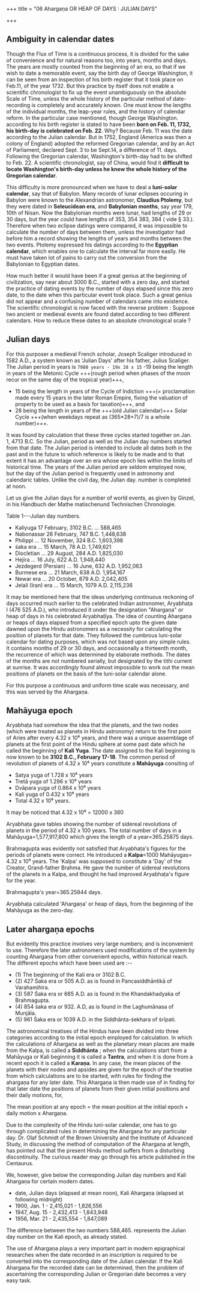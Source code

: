 +++
title = "06 Ahargaṇa OR HEAP OF DAYS : JULIAN DAYS"

+++

## Ambiguity in calendar dates

Though the Flux of Time is a continuous process, it is divided for the sake of convenience and for natural reasons too, into years, months and days. The years are mostly counted from the beginning of an era, so that if we wish to date a memorable event, say the birth day of George Washington, it can be seen from an inspection of his birth register that it took place on Feb.11, of the year 1732. But this practice by itself does not enable a scientific chronologist to fix up the event unambiguously on the absolute Scale of Time, unless the whole history of the particular method of date-recording is completely and accurately known. One must know the lengths of the individual months, the leap-year rules, and the history of calendar reform. In the particular case mentioned, though George Washington. according to his birth register is stated to have been **born on Feb. 11, 1732, his birth-day is celebrated on Feb. 22**. Why? Because Feb. 11 was the date according to the Julian calendar. But in 1752, England (America was then a colony of England) adopted the reformed Gregorian calendar, and by an Act of Parliament, declared Sept. 3 to be Sept.14, a difference of 11. days. Following the Gregorian calendar, Washington's birth-day had to be shifted to Feb. 22. A scientific chronologist, say of China, would find it **difficult to locate Washington's birth-day unless he knew the whole history of the Gregorian calendar**. 

This difficulty is more pronounced when we have to deal a **luni-solar calendar**, say that of Babylon. Many records of lunar eclipses occuring in Babylon were known to the Alexandrian astronomer, **Claudius Ptolemy**, but they were dated in **Seleucidean era**, and **Babylonian months**, say year 179, 10th of Nisan. Now the Babylonian months were lunar, had lengths of 29 or 30 days, but the year could have lengths of 353, 354 383, 384 ( vide § 33.). Therefore when two eclipse datings were compared, it was impossible to calculate the number of days between them, unless the investigator had before him a record showing the lengths of years and months between the two events. Ptolemy expressed his datings according to the **Egyptian calendar**, which enables one to calculate the interval far more easily. He must have taken lot of pains to carry out the conversion from the Babylonian to Egyptian dates. 

How much better it would have been if a great genius at the beginning of civilization, say near about 3000 B.C., started with a zero day, and started the practice of dating events by the number of days elapsed since this zero date, to the date when this particular event took place. Such a great genius did not appear and a confusing number of calendars came into existence. The scientific chronologist is now faced with the reverse problem : Suppose two ancient or medieval events are found dated according to two different calendars. How to reduce these dates to an absolute chronological scale ? 

## Julian days

For this purposer a medieval French scholar, Joseph Scaliger introduced in 1582 A.D., a system known as 'Julian Days' after his father, Julius Scaliger. The Julian period in years is `7980 years - 19x 28 x 15` 
-19 being the length in years of the Metonic Cycle +++(rough period when phases of the moon recur on the same day of the tropical year)+++, 

- 15 being the length in years of the Cycle of Indiction +++(= proclamation made every 15 years in the later Roman Empire, fixing the valuation of property to be used as a basis for taxation)+++, and 
- 28 being the length in years of the +++(old Julian calendar)+++ Solar Cycle +++(when weekdays repeat as (365*28+7)/7 is a whole number)+++. 

It was found by calculation that these three cycles started together on Jan. 1, 4713 B.C. So the Julian, period as well as the Julian day numbers started from that date. The Julian period is intended to include all dates both in the past and in the future to which reference is likely to be made and to that extent it has an advantage over an era whose epoch lies within the limits of historical time. The years of the Julian period are seldom employed now, but the day of the Julian period is frequently used in astronomy and calendaric tables. Unlike the civil day, the Julian day. number is completed at noon. 

Let us give the Julian days for a number of world events, as given by Ginzel, in his Handbuch der Mathe matischenund Technischen Chronologie. 

Table 1---Julian day numbers.  

- Kaliyuga 17 February, 3102 B.C. ... 588,465 
- Nabonassar 26 February, 747 B.C. 1,448,638 
- Philippi ... 12 November, 324 B.C. 1,603,398 
- śaka era ... 15 March, 78 A.D. 1,749,621 
- Diocletian ... 29 August, 284 A.D. 1,825,030 
- Hejira ... 16 July, 622 A.D. 1,948,440 
- Jezdegerd (Persian) ... 16 June, 632 A.D. 1,952,063 
- Burmese era ... 21 March, 638 A.D. 1,954,167 
- Newar era ... 20 October, 879 A.D. 2,042,405 
- Jelali (Iran) era ... 15 March, 1079 A.D. 2,115,236  

It may be mentioned here that the ideas underlying continuous reckoning of days occurred much earlier to the celebrated Indian astronomer, Aryabhaṭa I (476 525 A.D.), who introduced it under the designation "Ahargaṇa" or heap of days in his celebrated Aryabhaṭīya. The idea of counting Ahargaṇa or heaps of days elapsed from a specified epoch upto the given date dawned upon the Hindu astronomers as a necessity for calculating the position of planets for that date. They followed the cumbrous luni-solar calendar for dating purposes, which was not based upon any simple rules. It contains months of 29 or 30 days, and occasionally a thirteenth month, the recurrence of which was determined by elaborate methods. The dates of the months are not numbered serially, but designated by the tithi current at sunrise. It was accordingly found almost impossible to work out the mean positions of planets on the basis of the luni-solar calendar alone. 

For this purpose a continuous and uniform time scale was necessary, and this was served by the Ahargaṇa. 

## Mahāyuga epoch

Aryabhaṭa had somehow the idea that the planets, and the two nodes (which were treated as planets in Hindu astronomy) return to the first point of Aries after every 4.32 x 10⁶ years, and there was a unique assemblage of planets at the first point of the Hindu sphere at some past date which he called the beginning of **Kali Yuga**. The date assigned to the Kali beginning is now known to be **3102 B.C., February 17-18**. The common period of revolution of planets of 4.32 x 10⁶ years constitute a **Mahāyuga** consiting of 

- Satya yuga of 1.728 x 10⁶ years 
- Tretā yuga of 1.296 x 10⁶ years 
- Dvāpara yuga of 0.864 x 10⁶ years 
- Kali yuga of 0.432 x 10⁶ years 
- Total 4.32 x 10⁶ years. 

It may be noticed that 4.32 x 10⁶ = 12000 x 360 

Aryabhaṭa gave tables showing the number of sidereal revolutions of planets in the period of 4.32 x 100 years. The total number of days in a Mahāyuga=1,577,917,800 which gives the length of a year=365.25875 days. 

Brahmagupta was evidently not satisfied that Aryabhaṭa's figures for the periods of planets were correct. He introduced a **Kalpa**=1000 Mahāyugas= 4.32 x 10⁹ years. The 'Kalpa' was supposed to constitute a 'Day' of the Creator, Grand-father Brahma. He gave the number of sidereal revolutions of the planets in a Kalpa, and thought he had improved Aryabhața's figure for the year.

Brahmagupta's year=365.25844 days.

Aryabhaṭa calculated 'Ahargaṇa' or heap of days, from the beginning of the Mahāyuga as the zero-day.

## Later ahargaṇa epochs

But evidently this practice involves very large numbers; and is inconvenient to use. Therefore the later astronomers used modifications of the system by counting Ahargaṇa from other convenient epochs, within historical reach. The different epochs which have been used are :-- 

- (1) The beginning of the Kali era or 3102 B.C. 
- (2) 427 Śaka era or 505 A.D. as is found in Pancasiddhāntikā of Varahamihira. 
- (3) 587 Śaka era or 665 A.D. as is found in the Khandakhadyaka of Brahmagupta. 
- (4) 854 śaka era or 932. A.D, as is found in the Laghumānasa of Munjāla. 
- (5) 961 Śaka era or 1039 A.D. in the Siddhānta-śekhara of śrīpati. 

The astronomical treatises of the Hindus have been divided into three categories according to the initial epoch employed for calculation. In which the calculations of Ahargaṇa as well as the planetary mean places are made from the Kalpa, is called a **Siddhānta** ; when the calculations start from a Mahāyuga or Kali beginning it is called a **Tantra**, and when it is done from a recent epoch it is called a **Karaṇa**. In any case, the mean places of the planets with their nodes and apsides are given for the epoch of the treatise from which calculations are to be started, with rules for finding the ahargaņa for any later date. This Ahargaṇa is then made use of in finding for that later date the positions of planets from their given initial positions and their daily motions, for, 

The mean position at any epoch = the mean position at the initial epoch + daily motion x Ahargaṇa. 

Due to the complexity of the Hindu luni-solar calendar, one has to go through complicated rules in determining the Ahargaṇa for any particular day. Dr. Olaf Schmidt of the Brown University and the Institute of Advanced Study, in discussing the method of computation of the Ahargaṇa at length, has pointed out that the present Hindu method suffers from a disturbing discontinuity. The curious reader may go through his article published in the Centaurus. 

We, however, give below the corresponding Julian day numbers and Kali Ahargaṇa for certain modern dates. 

- date, Julian days (elapsed at mean noon),  Kali Ahargaṇa (elapsed at following midnight)
- 1900, Jan. 1 -  2,415,021 - 1,826,556
- 1947, Aug. 15 - 2,432,413 -  1,843,948
- 1956, Mar. 21 - 2,435,554 - 1,847,089 

The difference between the two numbers 588,465. represents the Julian day number on the Kali epoch, as already stated. 

The use of Ahargaṇa plays a very important part in modern epigraphical researches when the date recorded in an inscription is required to be converted into the corresponding date of the Julian calendar. If the Kali Ahargaṇa for the recorded date can be determined, then the problem of ascertaining the corresponding Julian or Gregorian date becomes a very easy task. 

